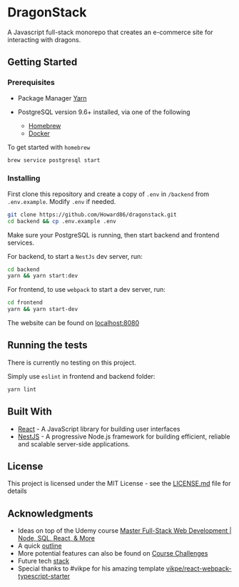 # DragonStack

A Javascript full-stack monorepo that creates an e-commerce site for interacting with dragons.

## Getting Started

### Prerequisites

- Package Manager [Yarn](https://yarnpkg.com/)

- PostgreSQL version 9.6+ installed, via one of the following
  - [Homebrew](https://formulae.brew.sh/formula/postgresql)
  - [Docker](https://hub.docker.com/_/postgres)

To get started with `homebrew`

```bash
brew service postgresql start
```

### Installing

First clone this repository and create a copy of `.env` in `/backend` from `.env.example`. Modify `.env` if needed.

```bash
git clone https://github.com/Howard86/dragonstack.git
cd backend && cp .env.example .env
```

Make sure your PostgreSQL is running, then start backend and frontend services.

For backend, to start a `NestJs` dev server, run:

```bash
cd backend
yarn && yarn start:dev
```

For frontend, to use `webpack` to start a dev server, run:

```bash
cd frontend
yarn && yarn start-dev
```

The website can be found on [localhost:8080](http://localhost:8080)

## Running the tests

There is currently no testing on this project.

Simply use `eslint` in frontend and backend folder:

```bash
yarn lint
```

## Built With

- [React](https://reactjs.org/) - A JavaScript library for building user interfaces
- [NestJS](https://nestjs.com/) - A progressive Node.js framework for building efficient, reliable and scalable server-side applications.

## License

This project is licensed under the MIT License - see the [LICENSE.md](LICENSE.md) file for details

## Acknowledgments

- Ideas on top of the Udemy course [Master Full-Stack Web Development | Node, SQL, React, & More](https://www.udemy.com/course/full-stack/)
- A quick [outline](doc/OUTLINE.md)
- More potential features can also be found on [Course Challenges](doc/CHALLENGES.md)
- Future tech [stack](doc/INTERESTS.md)
- Special thanks to #vikpe for his amazing template [vikpe/react-webpack-typescript-starter](https://github.com/vikpe/react-webpack-typescript-starter)
